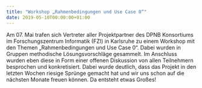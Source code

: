 ```yaml
---
title: "Workshop „Rahmenbedingungen und Use Case 0“"
date: 2019-05-10T00:00:00+01:00
---
```

Am 07. Mai trafen sich Vertreter aller Projektpartner des DPNB Konsortiums im Forschungszentrum Informatik (FZI) in Karlsruhe zu einem Workshop mit den Themen „Rahmenbedingungen und Use Case 0“. Dabei wurden in Gruppen methodische Lösungsvorschläge gesammelt. Im Anschluss wurden eben diese in Form einer offenen Diskussion von allen Teilnehmern besprochen und konkretisiert. Dabei wurde deutlich, dass das Projekt in den letzten Wochen riesige Sprünge gemacht hat und wir uns schon auf die nächsten Monate freuen können. Da entsteht etwas Großes!
